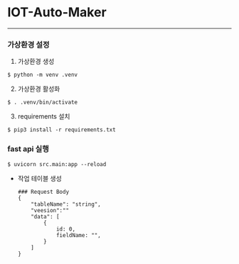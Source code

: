 # IOT-Auto-Maker
---

### 가상환경 설정

1. 가상환경 생성

```
$ python -m venv .venv
```

2. 가상환경 활성화

```
$ . .venv/bin/activate
```

3. requirements 설치

```
$ pip3 install -r requirements.txt
```

### fast api 실행

```
$ uvicorn src.main:app --reload 
```

- 작업 테이블 생성
    ```
    ### Request Body
    {   
        "tableName": "string",
        "veesion":""
        "data": [
            {
                id: 0,
                fieldName: "",
            }
        ]
    }
    ```
